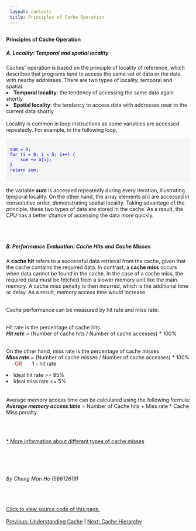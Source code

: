 ```yaml
---
layout: contents
title: Principles of Cache Operation
---
```

<style>
	pre {
            background-color: #f5f5f5;
            padding: 10px;
            font-size: 14px;
            color: #333;
            border-radius: 5px;
        }

        code {
            color: blue;
        }

        .comment {
            color: green;
            font-style: italic;
        }
</style>

<body>
<h4><b>Principles of Cache Operation</b></h4>

<h5><b>A. Locality: Temporal and spatial locality</b></h5>

<div class="bodytext">
⁤Caches' operation is based on the principle of locality of reference, which describes that programs tend to access the same set of data or the data with nearby addresses. There are two types of locality, temporal and spatial. <br/>

<li><b>Temporal locality</b>: the tendency of accessing the same data again shortly </li>
<li><b>Spatial locality</b>: the tendency to access data with addresses near to the current data shortly</li>
<br/>
Locality is common in loop instructions as some variables are accessed repeatedly. For example, in the following loop, <br/>

<pre>
<code>
sum = 0;
for (i = 0; i < 5; i++) {
	sum += a[i];
}
return sum;
</code>
</pre>

the variable <i><b>sum</b></i> is accessed repeatedly during every iteration, illustrating temporal locality. On the other hand, the array elements a[i] are accessed in consecutive order, demonstrating spatial locality.
Taking advantage of the principle, these two types of data are stored in the cache. As a result, the CPU has a better chance of accessing the data more quickly. 

<br/> <br/>

<h5><b>B. Performance Evaluation: Cache Hits and Cache Misses</b></h5>

A <b>cache hit</b> refers to a successful data retrieval from the cache, given that the cache contains the required data. In contrast, a <b>cache miss</b> occurs when data cannot be found in the cache. In the case of a cache miss, the required data must be fetched from a slower memory unit like the main memory. A cache miss penalty is then incurred, which is the additional time or delay. As a result, memory access time would increase.<br/> <br/>

Cache performance can be measured by hit rate and miss rate: <br/><br/>

Hit rate is the percentage of cache hits. <br/> 
<b><i>Hit rate</i></b> =  (Number of cache hits / Number of cache accesses) * 100% <br/><br/>

On the other hand, miss rate is the percentage of cache misses. <br/>
<b><i>Miss rate</i></b> =  (Number of cache misses / Number of cache accesses) * 100% &nbsp;&nbsp;&nbsp;&nbsp;&nbsp; <span style="color: red;">  OR  </span> &nbsp;&nbsp;&nbsp;&nbsp;&nbsp; 1 - hit rate <br/>

<li>Ideal hit rate >= 95%</li>
<li>Ideal miss rate <= 5%</li>
<br/><br/>
Average memory access time can be calculated using the following formula: <br/> 
<b><i>Average memory access time</i></b> = Number of Cache hits + Miss rate * Cache Miss penalty

<br/><br/>

<a href="https://www.hostinger.com/tutorials/cache-miss#What_Is_a_Cache_Miss">* More information about different types of cache misses</a>

<br/> <br/> <br/>
<h6>By Cheng Man Ho (56612619)</h6>
<br/> <br/>
<a href="https://github.com/CS1102proj-Cache/CS1102/blob/main/contents/principles_of_cache_operation.md?plain=1">Click to view source code of this page.</a>
<br/> <br/>
<div class="middle">
<a href="https://cs1102proj-cache.github.io/CS1102/contents/understanding_cache.html">Previous: Understanding Cache</a> |
<a href="https://cs1102proj-cache.github.io/CS1102/contents/cache_hierarchy.html">Next: Cache Hierarchy</a></b>
<br/> 
